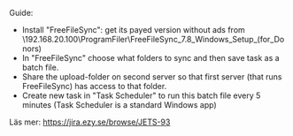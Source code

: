 Guide:

- Install "FreeFileSync": get its payed version without ads from \\192.168.20.100\ProgramFiler\FreeFileSync_7.8_Windows_Setup_(for_Donors)
- In "FreeFileSync" choose what folders to sync and then save task as a batch file.
- Share the upload-folder on second server so that first server (that runs FreeFileSync) has access to that folder.
- Create new task in "Task Scheduler" to run this batch file every 5 minutes (Task Scheduler is a standard Windows app)

Läs mer: https://jira.ezy.se/browse/JETS-93